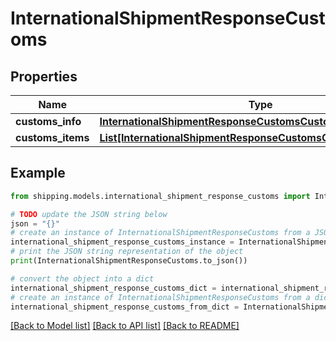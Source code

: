 # InternationalShipmentResponseCustoms


## Properties

Name | Type | Description | Notes
------------ | ------------- | ------------- | -------------
**customs_info** | [**InternationalShipmentResponseCustomsCustomsInfo**](InternationalShipmentResponseCustomsCustomsInfo.md) |  | [optional] 
**customs_items** | [**List[InternationalShipmentResponseCustomsCustomsItemsInner]**](InternationalShipmentResponseCustomsCustomsItemsInner.md) |  | [optional] 

## Example

```python
from shipping.models.international_shipment_response_customs import InternationalShipmentResponseCustoms

# TODO update the JSON string below
json = "{}"
# create an instance of InternationalShipmentResponseCustoms from a JSON string
international_shipment_response_customs_instance = InternationalShipmentResponseCustoms.from_json(json)
# print the JSON string representation of the object
print(InternationalShipmentResponseCustoms.to_json())

# convert the object into a dict
international_shipment_response_customs_dict = international_shipment_response_customs_instance.to_dict()
# create an instance of InternationalShipmentResponseCustoms from a dict
international_shipment_response_customs_from_dict = InternationalShipmentResponseCustoms.from_dict(international_shipment_response_customs_dict)
```
[[Back to Model list]](../README.md#documentation-for-models) [[Back to API list]](../README.md#documentation-for-api-endpoints) [[Back to README]](../README.md)


